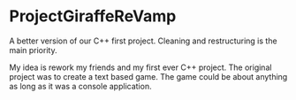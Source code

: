 # ProjectGiraffeReVamp
A better version of our C++ first project. Cleaning and restructuring is the main priority.

My idea is rework my friends and my first ever C++ project. The original project was to create a text based game. The game could be about anything as long as it was a console application.
